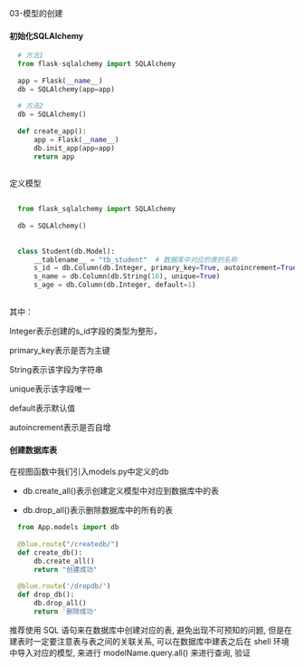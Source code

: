 03-模型的创建



#### 初始化SQLAlchemy

```python
  # 方法1
  from flask-sqlalchemy import SQLAlchemy
  
  app = Flask(__name__)
  db = SQLAlchemy(app=app)
  
  # 方法2
  db = SQLAlchemy()
  
  def create_app():
      app = Flask(__name__)
      db.init_app(app=app)
      return app
  
```

定义模型

```python
  
  from flask_sqlalchemy import SQLAlchemy
  
  db = SQLAlchemy()
  
  
  class Student(db.Model):
      __tablename__ = "tb_student"  # 数据库中对应的表的名称
      s_id = db.Column(db.Integer, primary_key=True, autoincrement=True)
      s_name = db.Column(db.String(16), unique=True)
      s_age = db.Column(db.Integer, default=1)
  
```

其中：

Integer表示创建的s_id字段的类型为整形，

primary_key表示是否为主键

String表示该字段为字符串

unique表示该字段唯一

default表示默认值

autoincrement表示是否自增

#### 创建数据库表

在视图函数中我们引入models.py中定义的db

- db.create_all()表示创建定义模型中对应到数据库中的表

- db.drop_all()表示删除数据库中的所有的表

```python
  from App.models import db
  
  @blue.route("/createdb/")
  def create_db():
      db.create_all()
      return "创建成功"
  
  @blue.route('/dropdb/')
  def drop_db():
      db.drop_all()
      return '删除成功'
```

推荐使用 SQL 语句来在数据库中创建对应的表, 避免出现不可预知的问题, 但是在建表时一定要注意表与表之间的关联关系, 可以在数据库中建表之后在 shell 环境中导入对应的模型, 来进行 modelName.query.all() 来进行查询, 验证